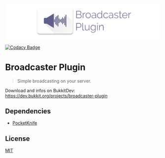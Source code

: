 ![Logo](logo.png)

[![Codacy Badge](https://api.codacy.com/project/badge/Grade/7a35936d4add49e8b636c9a2140e8561)](https://www.codacy.com/app/axel.rindle/Broadcaster-Plugin?utm_source=github.com&amp;utm_medium=referral&amp;utm_content=axelrindle/Broadcaster-Plugin&amp;utm_campaign=Badge_Grade)

# Broadcaster Plugin

> Simple broadcasting on your server.

Download and infos on BukkitDev:
https://dev.bukkit.org/projects/broadcaster-plugin

## Dependencies
- [PocketKnife](https://github.com/axelrindle/PocketKnife/)

## License
[MIT](LICENSE)
